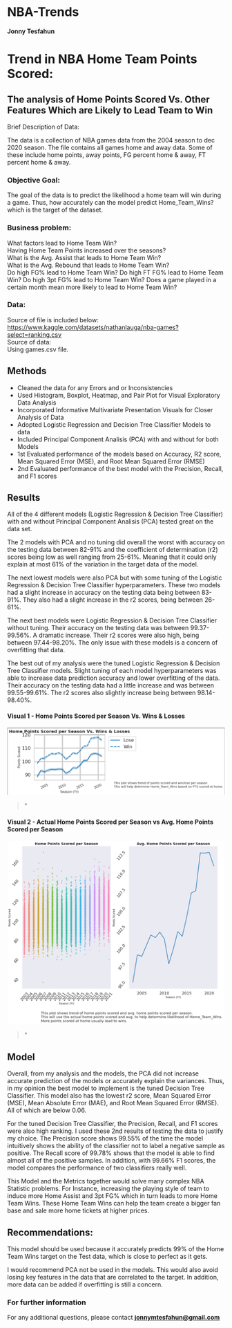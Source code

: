 # NBA-Trends

**Jonny Tesfahun**

# Trend in NBA Home Team Points Scored:
## The analysis of Home Points Scored Vs. Other Features Which are Likely to Lead Team to Win

Brief Description of Data:

The data is a collection of NBA games data from the 2004 season to dec 2020 season. The file contains all games home and away data. Some of these include home points, away points, FG percent home & away, FT percent home & away.

### Objective Goal:

The goal of the data is to predict the likelihood a home team will win during a game. Thus, how accurately can the model predict Home_Team_Wins? which is the target of the dataset. 

### Business problem:

What factors lead to Home Team Win?\
Having Home Team Points increased over the seasons?\
What is the Avg. Assist that leads to Home Team Win?\
What is the Avg. Rebound that leads to Home Team Win?\
Do high FG% lead to Home Team Win?
Do high FT FG% lead to Home Team Win?
Do high 3pt FG% lead to Home Team Win?
Does a game played in a certain month mean more likely to lead to Home Team Win?


### Data:
Source of file is included below: \
https://www.kaggle.com/datasets/nathanlauga/nba-games?select=ranking.csv  \
Source of data: \
Using games.csv file.


## Methods
- Cleaned the data for any Errors and or Inconsistencies
- Used Histogram, Boxplot, Heatmap, and Pair Plot for Visual Exploratory Data Analysis
- Incorporated Informative Multivariate Presentation Visuals for Closer Analysis of Data 
- Adopted Logistic Regression and Decision Tree Classifier Models to data
- Included Principal  Component Analisis (PCA) with and without for both Models
- 1st Evaluated performance of the models based on Accuracy, R2 score, Mean Squared Error (MSE), and Root Mean Squared Error (RMSE)
- 2nd Evaluated performance of the best model with the Precision, Recall, and F1 scores 

## Results 

All of the 4 different models (Logistic Regression & Decision Tree Classifier) with and without Principal Component Analisis (PCA) tested great on the data set.

The 2 models with PCA and no tuning did overall the worst with accuracy on the testing data between 82-91% and the coefficient of determination (r2) scores being low as well ranging from 25-61%. Meaning that it could only explain at most 61% of the variation in the target data of the model.

The next lowest models were also PCA but with some tuning of the Logistic Regression & Decision Tree Classifier hyperparameters. These two models had a slight increase in accuracy on the testing data being between 83-91%. They also had a slight increase in the r2 scores, being between 26-61%. 

The next best models were Logistic Regression & Decision Tree Classifier without tuning. Their accuracy on the testing data was between 99.37-99.56%. A dramatic increase. Their r2 scores were also high, being between 97.44-98.20%. The only issue with these models is a concern of overfitting that data. 

The best out of my analysis were the tuned Logistic Regression & Decision Tree Classifier models. Slight tuning of each model hyperparameters was able to increase data prediction accuracy and lower overfitting of the data. Their accuracy on the testing data had a little increase and was between 99.55-99.61%. The r2 scores also slightly increase being between 98.14-98.40%.  

#### Visual 1 - Home Points Scored per Season Vs. Wins & Losses
![My Image](https://github.com/Jonny-T87/NBA-Trends/blob/main/nba_trends.png)

> "
> 
#### Visual 2 - Actual Home Points Scored per Season vs Avg. Home Points Scored per Season
![My Image](https://github.com/Jonny-T87/NBA-Trends/blob/main/nba_trends_2_points.png)

> "


## Model

Overall, from my analysis and the models, the PCA did not increase accurate prediction of the models or accurately explain the variances. Thus, in my opinion the best model to implement is the tuned Decision Tree Classifier. This model also has the lowest r2 score, Mean Squared Error (MSE), Mean Absolute Error (MAE), and Root Mean Squared Error (RMSE). All of which are below 0.06. 

For the tuned Decision Tree Classifier, the Precision, Recall, and F1 scores were also high ranking. I used these 2nd results of testing the data to justify my choice. The Precision score shows 99.55% of the time the model intuitively shows the ability of the classifier not to label a negative sample as positive. The Recall score of 99.78% shows that the model is able to find almost all of the positive samples. In addition, with 99.66% F1 scores, the model compares the performance of two classifiers really well.

This Model and the Metrics together would solve many complex NBA Statistic problems. For Instance, increasing the playing style of team to induce more Home Assist and 3pt FG% which in turn leads to more Home Team Wins. These Home Team Wins can help the team create a bigger fan base and sale more home tickets at higher prices. 

## Recommendations:

This model should be used because it accurately predicts 99% of the Home Team Wins target on the Test data, which is close to perfect as it gets.

I would recommend PCA not be used in the models. This would also avoid losing key features in the data that are correlated to the target. In addition, more data can be added if overfitting is still a concern. 


### For further information

For any additional questions, please contact **jonnymtesfahun@gmail.com**
